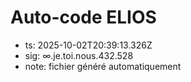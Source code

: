 # Auto-code ELIOS
- ts: 2025-10-02T20:39:13.326Z
- sig: ∞.je.toi.nous.432.528
- note: fichier généré automatiquement